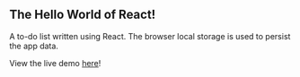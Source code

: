 
## The Hello World of React!
A to-do list written using React. The browser local storage is used to persist the app data.  

View the live demo [here](https://clcole.github.io/react.todo/)!
